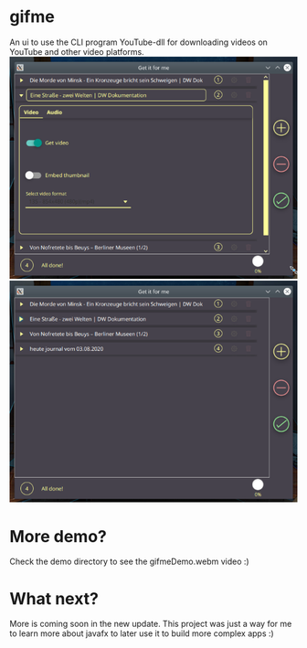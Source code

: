 # gifme
An ui to use the CLI program YouTube-dll for downloading videos on YouTube and other video platforms.
<img src="demo/gifme_1.png">
<img src="demo/gifme_2.png">
# More demo?
Check the demo directory to see the gifmeDemo.webm video :)
# What next?
More is coming soon in the new update. This project was just a way for me to learn more about javafx to later use it to build more complex apps :)
